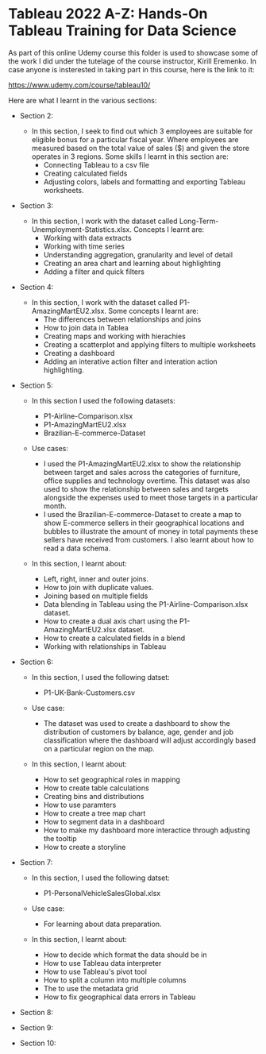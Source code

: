 # Tableau 2022 A-Z: Hands-On Tableau Training for Data Science

As part of this online Udemy course this folder is used to showcase some of the work I did under the tutelage of the course instructor, Kirill Eremenko. In case anyone is insterested in taking part in this course, here is the link to it:

https://www.udemy.com/course/tableau10/

Here are what I learnt in the various sections:


- Section 2: 
  - In this section, I seek to find out which 3 employees are suitable for eligible bonus for a particular fiscal year. Where employees are measured based on the total value of sales ($) and given the store operates in 3 regions. Some skills I learnt in this section are:
    - Connecting Tableau to a csv file
    - Creating calculated fields
    - Adjusting colors, labels and formatting and exporting Tableau worksheets.


- Section 3:
  - In this section, I work with the dataset called Long-Term-Unemployment-Statistics.xlsx. Concepts I learnt are:
    - Working with data extracts
    - Working with time series
    - Understanding aggregation, granularity and level of detail
    - Creating an area chart and learning about highlighting
    - Adding a filter and quick filters


- Section 4:
  - In this section, I work with the dataset called P1-AmazingMartEU2.xlsx. Some concepts I learnt are:
    - The differences between relationships and joins
    - How to join data in Tablea
    - Creating maps and working with hierachies
    - Creating a scatterplot and applying filters to multiple worksheets
    - Creating a dashboard
    - Adding an interative action filter and interation action highlighting.


- Section 5:
  - In this section I used the following datasets:
    - P1-Airline-Comparison.xlsx
    - P1-AmazingMartEU2.xlsx
    - Brazilian-E-commerce-Dataset
  - Use cases:
    - I used the P1-AmazingMartEU2.xlsx to show the relationship between target and sales across the categories of furniture, office supplies and technology overtime. This dataset was also used to show the relationship between sales and targets alongside the expenses used to meet those targets in a particular month.
    - I used the Brazilian-E-commerce-Dataset to create a map to show E-commerce sellers in their geographical locations and bubbles to illustrate the amount of money in total payments these sellers have received from customers. I also learnt about how to read a data schema.
    
  - In this section, I learnt about:
    - Left, right, inner and outer joins.
    - How to join with duplicate values.
    - Joining based on multiple fields
    - Data blending in Tableau using the P1-Airline-Comparison.xlsx dataset.
    - How to create a dual axis chart using the P1-AmazingMartEU2.xlsx dataset.
    - How to create a calculated fields in a blend
    - Working with relationships in Tableau


- Section 6:
  - In this section, I used the following datset:
    - P1-UK-Bank-Customers.csv
  - Use case:
    - The dataset was used to create a dashboard to show the distribution of customers by balance, age, gender and job classification where the dashboard will adjust accordingly based on a particular region on the map.

  - In this section, I learnt about:
    - How to set geographical roles in mapping
    - How to create table calculations
    - Creating bins and distributions
    - How to use paramters
    - How to create a tree map chart
    - How to segment data in a dashboard
    - How to make my dashboard more interactice through adjusting the tooltip
    - How to create a storyline

- Section 7:
  - In this section, I used the following datset:
    - P1-PersonalVehicleSalesGlobal.xlsx

  - Use case:
    - For learning about data preparation.

  - In this section, I learnt about:
    - How to decide which format the data should be in
    - How to use Tableau data interpreter
    - How to use Tableau's pivot tool
    - How to split a column into multiple columns
    - The to use the metadata grid
    - How to fix geographical data errors in Tableau

   
- Section 8:
- Section 9:
- Section 10:

